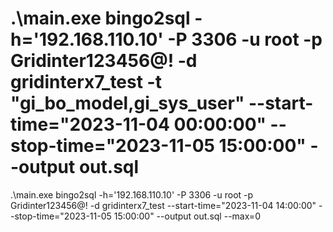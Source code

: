 # .\main.exe bingo2sql  -h='192.168.110.10' -P 3306 -u root -p Gridinter123456@! -d gridinterx7_test -t "gi_bo_model,gi_sys_user"   --start-time="2023-11-04 00:00:00" --stop-time="2023-11-05 15:00:00" --output out.sql 

.\main.exe bingo2sql  -h='192.168.110.10' -P 3306 -u root -p Gridinter123456@! -d gridinterx7_test    --start-time="2023-11-04 14:00:00" --stop-time="2023-11-05 15:00:00" --output out.sql --max=0
